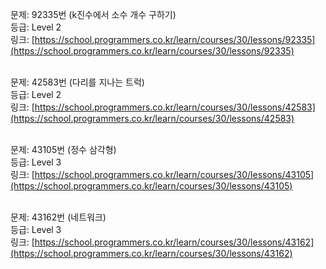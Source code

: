 
문제: 92335번 (k진수에서 소수 개수 구하기) <br/>
등급: Level 2 <br/>
링크: [https://school.programmers.co.kr/learn/courses/30/lessons/92335](https://school.programmers.co.kr/learn/courses/30/lessons/92335) <br/>
 <br/>

문제: 42583번 (다리를 지나는 트럭) <br/>
등급: Level 2 <br/>
링크: [https://school.programmers.co.kr/learn/courses/30/lessons/42583](https://school.programmers.co.kr/learn/courses/30/lessons/42583) <br/>
 <br/>

문제: 43105번 (정수 삼각형) <br/>
등급: Level 3 <br/>
링크: [https://school.programmers.co.kr/learn/courses/30/lessons/43105](https://school.programmers.co.kr/learn/courses/30/lessons/43105) <br/>
 <br/>

문제: 43162번 (네트워크) <br/>
등급: Level 3 <br/>
링크: [https://school.programmers.co.kr/learn/courses/30/lessons/43162](https://school.programmers.co.kr/learn/courses/30/lessons/43162) <br/>
 <br/>

